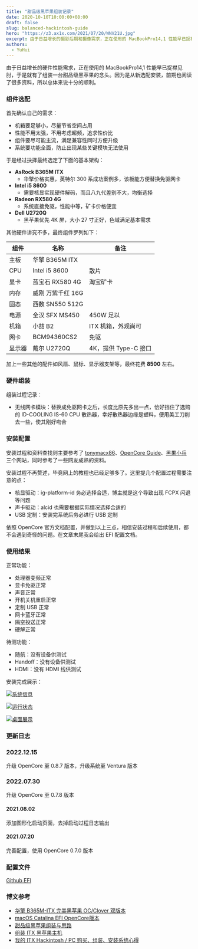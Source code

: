 ```yaml
---
title: "甜品级黑苹果组装记录"
date: 2020-10-10T10:00:00+08:00
draft: false
slug: balanced-hackintosh-guide
hero: "https://z3.ax1x.com/2021/07/20/WNV21U.jpg"
excerpt: 由于日益增长的摄影后期和摄像需求，正在使用的 MacBookPro14,1 性能早已捉襟见肘，于是就有了组装一台甜品级黑苹果的念头。因为是从新选配安装，前期也阅读了很多资料，所以总体来说十分的顺利。
authors:
  - YuHui
---
```


由于日益增长的硬件性能需求，正在使用的 MacBookPro14,1 性能早已捉襟见肘，于是就有了组装一台甜品级黑苹果的念头。因为是从新选配安装，前期也阅读了很多资料，所以总体来说十分的顺利。

### 组件选配 ###

首先确认自己的需求：

- 机箱要足够小，尽量节省空间占用
- 性能不用太强，不用考虑超频，追求性价比
- 组件要尽可能主流，满足兼容性同时方便升级
- 系统要功能全面，防止出现某些关键模块无法使用

于是经过抉择最终选定了下面的基本架构：

- **AsRock B365M ITX**
    - 华擎价格实惠，英特尔 300 系成功案例多，该板能方便替换免驱网卡
- **Intel i5 8600**
    - 需要核显实现硬件解码，而且八九代差别不大，均衡选择
- **Radeon RX580 4G**
    - 系统直接免驱，性能中等，矿卡价格便宜
- **Dell U2720Q**
    - 黑苹果优先 4K 屏，大小 27 寸正好，色域满足基本需求

其他硬件讲究不多，最终组件罗列如下：

|组件|名称|备注|
|-|-|-|
|主板|华擎 B365M ITX||
|CPU|Intel i5 8600|散片|
|显卡|蓝宝石 RX580 4G|淘宝矿卡|
|内存|威刚 万紫千红 16G||
|固态|西数 SN550 512G||
|电源|全汉 SFX MS450|450W 足以|
|机箱|小喆 B2|ITX 机箱，外观尚可|
|网卡|BCM94360CS2|免驱|
|显示器|戴尔 U2720Q|4K，提供 Type-C 接口|

加上一些其他的配件如风扇、鼠标、显示器支架等，最终花费 **8500** 左右。

### 硬件组装 ###

组装过程记录：

- 无线网卡模块：替换成免驱网卡之后，长度比原先多出一点，恰好挡住了选购的 ID-COOLING IS-60 CPU 散热器，幸好散热器边缘是塑料，便用美工刀削去一些，使其刚好吻合

### 安装配置 ###

安装过程和资料查找则主要参考了 [tonymacx86](https://www.tonymacx86.com/)、[OpenCore Guide](https://dortania.github.io/OpenCore-Install-Guide/)、[黑果小兵](https://blog.daliansky.net/) 三个网站，同时参考了一些网友成熟的资料。

安装过程不再赘述，毕竟网上的教程也已经足够多了。这里提几个配置过程需要注意的点：

- 核显驱动：ig-platform-id 务必选择合适，博主就是这个导致出现 FCPX 闪退等问题
- 声卡驱动：alcid 也需要根据实际情况选择合适的
- USB 定制：安装完系统后务必进行 USB 定制

依照 OpenCore 官方文档配置，并做到以上三点，相信安装过程和后续使用，都不会遇到奇怪的问题。在文章末尾我会给出 EFI 配置文档。

### 使用结果 ###

正常功能：

- 处理器变频正常
- 显卡免驱正常
- 声音正常
- 开机关机重启正常
- 定制 USB 正常
- 网卡蓝牙正常
- 隔空投送正常
- 硬解正常

待测功能：

- 随航：没有设备供测试
- Handoff：没有设备供测试
- HDMI：没有 HDMI 线供测试

安装完成展示：

[![系统信息](https://s1.ax1x.com/2023/02/04/pSyBtCd.jpg)](https://imgse.com/i/pSyBtCd)

[![运行状态](https://s1.ax1x.com/2023/02/04/pSyBBb8.jpg)](https://imgse.com/i/pSyBBb8)

[![桌面展示](https://s1.ax1x.com/2023/02/04/pSyBvqK.jpg)](https://imgse.com/i/pSyBvqK)

### 更新日志 ###

### 2022.12.15 ###

升级 OpenCore 至 0.8.7 版本，升级系统至 Ventura 版本

### 2022.07.30 ###

升级 OpenCore 至 0.7.8 版本

#### 2021.08.02 ####

添加图形化启动页面，去掉启动过程日志输出

#### 2021.07.20 ####

完善配置，使用 OpenCore 0.7.0 版本

### 配置文件 ###

[Github EFI](https://github.com/DongYuHui/hackintosh-opencore-asrock-b365m-itx)

### 博文参考 ###

- [华擎 B365M-ITX 完美黑苹果 OC/Clover 双版本](https://www.chenweikang.top/?p=846)
- [macOS Catalina EFI OpenCore版本](https://sleele.com/2020/04/13/hackintosh-catalina/)
- [甜品级黑苹果组装与思路](http://mystryl.com/2019/03/hackintosh/)
- [组装 ITX 黑苹果主机](https://wocai.de/post/2019/06/组装-itx-黑苹果主机/)
- [我的 ITX Hackintosh / PC 购买、组装、安装系统心得](https://ladit.me/posts/my-itx-hackintosh-and-pc-buying-build-installation-experience/)